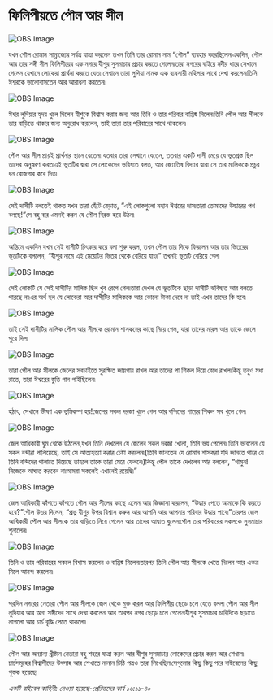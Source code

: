 # ফিলিপীয়তে পৌল আর সীল

![OBS Image](https://cdn.door43.org/obs/jpg/360px/obs-en-47-01.jpg)

যখন শৌল রোমান সাম্রাজ্যের সর্বত্র যাত্রা করলেন তখন তিনি তার রোমান নাম “পৌল” ব্যবহার করেছিলেন৷একদিন, পৌল আর তার সঙ্গী সীল ফিলিপীয়ের এক নগরে যীশুর সুসমাচার প্রচার করতে গেলেন৷তারা নগরের বাইরে নদীর ধারে সেখানে গেলেন যেখানে লোকেরা প্রার্থনা করতে যেত৷ সেখানে তারা লুদিয়া নামক এক ব্যবসায়ী মহিলার সাথে দেখা করলেন৷তিনি ঈশ্বরকে ভালোবাসতেন আর আরাধনা করতেন৷

![OBS Image](https://cdn.door43.org/obs/jpg/360px/obs-en-47-02.jpg)

ঈশ্বর লুদিয়ার হৃদয় খুলে দিলেন যীশুকে বিশ্বাস করার জন্য আর তিনি ও তার পরিবার বাপ্তিষ্ম নিলেন৷তিনি পৌল আর সীলকে তার বাড়িতে থাকার জন্য অনুরোধ করলেন, তাই তারা তার পরিবারের সাথে থাকলেন৷ 

![OBS Image](https://cdn.door43.org/obs/jpg/360px/obs-en-47-03.jpg)

পৌল আর সীল প্রায়ই প্রার্থনার স্থানে যেতেন৷ যতবার তারা সেখানে যেতেন, ততবার একটি দাসী মেয়ে যে ভূতগ্রস্ত ছিল তাদের অনুস্বরণ করত৷এই ভূতটির দ্বারা সে লোকেদের ভবিষ্যত বলত, আর জ্যোতিষ বিদ্যার দ্বারা সে তার মালিককে প্রচুর ধন রোজগার করে দিত৷

![OBS Image](https://cdn.door43.org/obs/jpg/360px/obs-en-47-04.jpg)

সেই দাসীটি বলতেই থাকত যখন তারা হেঁটে বেড়াত, “এই লোকগুলো মহান ঈশ্বরের দাস৷তারা তোমাদের উদ্ধারের পথ বলছে!”সে বহু বার এমনই করল যে পৌল বিরক্ত হয়ে উঠল৷

![OBS Image](https://cdn.door43.org/obs/jpg/360px/obs-en-47-05.jpg)

অন্তিমে একদিন যখন সেই দাসীটি চিৎকার করে বলা শুরু করল, তখন পৌল তার দিকে ফিরলেন আর তার ভিতরের ভূতটিকে বললেন, “যীশুর নামে এই মেয়েটির ভিতর থেকে বেরিয়ে যাও৷”  তখনই ভূতটি বেরিয়ে গেল৷

![OBS Image](https://cdn.door43.org/obs/jpg/360px/obs-en-47-06.jpg)

সেই লোকটি যে সেই দাসীটির মালিক ছিল খুব রেগে গেল৷তারা দেখল যে ভূতটিকে ছাড়া দাসীটি ভবিষ্যত আর বলতে পারছে না৷এর অর্থ হল যে লোকেরা আর দাসীটির মালিককে আর কোনো টাকা দেবে না তাই এখন তাদের কি হবে৷

![OBS Image](https://cdn.door43.org/obs/jpg/360px/obs-en-47-07.jpg)

তাই সেই দাসীটির মালিক পৌল আর সীলকে রোমান শাসকদের কাছে নিয়ে গেল, যারা তাদের মারল আর তাকে জেলে পুরে দিল৷

![OBS Image](https://cdn.door43.org/obs/jpg/360px/obs-en-47-08.jpg)

তারা পৌল আর সীলকে জেলের সবচাইতে সুরক্ষিত জায়গায় রাখল আর তাদের পা শিকল দিয়ে বেধে রাখল৷কিন্তু তবুও মধ্য রাতে, তারা ঈশ্বরের স্তুতি গান গাইছিলেন৷

![OBS Image](https://cdn.door43.org/obs/jpg/360px/obs-en-47-09.jpg)

হঠাৎ, সেখানে ভীষণ এক ভূমিকম্প হয়!জেলের সকল দরজা খুলে গেল আর বন্দিদের পায়ের শিকল সব খুলে গেল৷ 

![OBS Image](https://cdn.door43.org/obs/jpg/360px/obs-en-47-10.jpg)

জেল আধিকারী ঘুম থেকে উঠলেন,যখন তিনি দেখলেন যে জেলের সকল দরজা খোলা, তিনি ভয় পেলেন৷ তিনি ভাবলেন যে সকল বন্দীরা পালিয়েছে, তাই সে আত্যহত্যা করার চেষ্টা করলেন৷(তিনি জানতেন যে রোমান শাসকরা যদি জানতে পারে যে তিনি বন্দিদের পালাতে দিয়েছে তাহলে তাকে তারা মেরে ফেলবে৷)কিন্তু পৌল তাকে দেখলেন আর বললেন, “থামুন!নিজেকে আঘাত করবেন না৷আমরা সকলেই এখানেই রয়েছি৷”

![OBS Image](https://cdn.door43.org/obs/jpg/360px/obs-en-47-11.jpg)

জেল আধিকারী কাঁপতে কাঁপতে পৌল আর সীলের কাছে এলেন আর জিজ্ঞাসা করলেন, “উদ্ধার পেতে আমাকে কি করতে হবে?”পৌল উত্তর দিলেন, “প্রভু যীশুর উপর বিশ্বাস করুন আর আপনি আর আপনার পরিবার উদ্ধার পাবে৷”তারপর জেল আধিকারী পৌল আর সীলকে তার বাড়িতে নিয়ে গেলেন আর তাদের আঘাত ধুলেন৷পৌল তার পরিবারের সকলকে সুসমাচার শুনালেন৷

![OBS Image](https://cdn.door43.org/obs/jpg/360px/obs-en-47-12.jpg)

তিনি ও তার পরিবারের সকলে বিশ্বাস করলেন ও বাপ্তিষ্ম নিলেন৷তারপর তিনি পৌল আর সীলকে খেতে দিলেন আর একত্র মিলে আনন্দ করলেন৷

![OBS Image](https://cdn.door43.org/obs/jpg/360px/obs-en-47-13.jpg)

পরদিন নগরের নেতারা পৌল আর সীলকে জেল থেকে মুক্ত করল আর ফিলিপীয় ছেড়ে চলে যেতে বলল৷ পৌল আর সীল লুদিয়ার আর অন্য সঙ্গীদের সাথে দেখা করলেন আর তারপর নগর ছেড়ে চলে গেলেন৷যীশুর সুসমাচার চারিদিকে ছড়াতে লাগলো আর চার্চ বৃদ্ধি পেতে থাকলো৷

![OBS Image](https://cdn.door43.org/obs/jpg/360px/obs-en-47-14.jpg)

পৌল আর অন্যান্য খ্রীষ্টান নেতারা বহু শহরে যাত্রা করল আর যীশুর সুসমাচার লোকেদের প্রচার করল আর শেখাল৷ চার্চসমূহের বিশ্বাসীদের উৎসাহ আর শেখাতে নানান চিঠি পত্রও তারা লিখেছিল৷সেগুলোর কিছু কিছু পরে বাইবেলের কিছু পুস্তক হয়েছে৷

_একটি বাইবেল কাহিনী: নেওয়া হয়েছে-প্রেরিতদের কার্য ১৬:১১-৪০_
